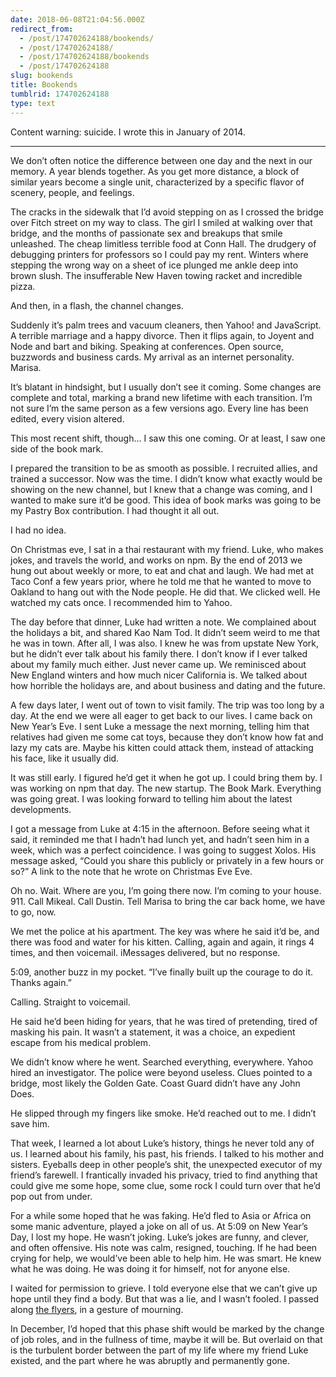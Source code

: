 ```yaml
---
date: 2018-06-08T21:04:56.000Z
redirect_from:
  - /post/174702624188/bookends/
  - /post/174702624188/
  - /post/174702624188/bookends
  - /post/174702624188
slug: bookends
title: Bookends
tumblrid: 174702624188
type: text
---
```

<p>Content warning: suicide.  I wrote this in January of 2014.</p>

<hr><p>We don&rsquo;t often notice the difference between one day and the next in our memory.  A year blends together.  As you get more distance, a block of similar years become a single unit, characterized by a specific flavor of scenery, people, and feelings.</p>

<p>The cracks in the sidewalk that I&rsquo;d avoid stepping on as I crossed the bridge over Fitch street on my way to class.  The girl I smiled at walking over that bridge, and the months of passionate sex and breakups that smile unleashed.  The cheap limitless terrible food at Conn Hall.  The drudgery of debugging printers for professors so I could pay my rent.  Winters where stepping the wrong way on a sheet of ice plunged me ankle deep into brown slush.  The insufferable New Haven towing racket and incredible pizza.</p>

<p>And then, in a flash, the channel changes.</p>

<p>Suddenly it&rsquo;s palm trees and vacuum cleaners, then Yahoo! and JavaScript.  A terrible marriage and a happy divorce.  Then it flips again, to Joyent and Node and bart and biking.  Speaking at conferences.  Open source, buzzwords and business cards.  My arrival as an internet personality.  Marisa.</p>

<p>It&rsquo;s blatant in hindsight, but I usually don&rsquo;t see it coming.  Some changes are complete and total, marking a brand new lifetime with each transition.  I&rsquo;m not sure I&rsquo;m the same person as a few versions ago.  Every line has been edited, every vision altered.</p>

<p>This most recent shift, though… I saw this one coming.  Or at least, I saw one side of the book mark.</p>

<p>I prepared the transition to be as smooth as possible.  I recruited allies, and trained a successor.  Now was the time.  I didn&rsquo;t know what exactly would be showing on the new channel, but I knew that a change was coming, and I wanted to make sure it&rsquo;d be good.  This idea of book marks was going to be my Pastry Box contribution.  I had thought it all out.</p>

<p>I had no idea.</p>

<p>On Christmas eve, I sat in a thai restaurant with my friend.  Luke, who makes jokes, and travels the world, and works on npm.  By the end of 2013 we hung out about weekly or more, to eat and chat and laugh.  We had met at Taco Conf a few years prior, where he told me that he wanted to move to Oakland to hang out with the Node people.  He did that.  We clicked well.  He watched my cats once.  I recommended him to Yahoo.</p>

<p>The day before that dinner, Luke had written a note.  We complained about the holidays a bit, and shared Kao Nam Tod.  It didn&rsquo;t seem weird to me that he was in town.  After all, I was also.  I knew he was from upstate New York, but he didn&rsquo;t ever talk about his family there.  I don&rsquo;t know if I ever talked about my family much either.  Just never came up.  We reminisced about New England winters and how much nicer California is.  We talked about how horrible the holidays are, and about business and dating and the future.</p>

<p>A few days later, I went out of town to visit family.  The trip was too long by a day.  At the end we were all eager to get back to our lives.  I came back on New Year&rsquo;s Eve.  I sent Luke a message the next morning, telling him that relatives had given me some cat toys, because they don&rsquo;t know how fat and lazy my cats are.  Maybe his kitten could attack them, instead of attacking his face, like it usually did.</p>

<p>It was still early.  I figured he&rsquo;d get it when he got up.  I could bring them by.  I was working on npm that day.  The new startup.  The Book Mark.  Everything was going great.  I was looking forward to telling him about the latest developments.</p>

<p>I got a message from Luke at 4:15 in the afternoon.  Before seeing what it said, it reminded me that I hadn&rsquo;t had lunch yet, and hadn&rsquo;t seen him in a week, which was a perfect coincidence.  I was going to suggest Xolos.  His message asked, &ldquo;Could you share this publicly or privately in a few hours or so?&rdquo;  A link to the note that he wrote on Christmas Eve Eve.</p>

<p>Oh no.  Wait.  Where are you, I&rsquo;m going there now.  I&rsquo;m coming to your house.  911.  Call Mikeal.  Call Dustin.  Tell Marisa to bring the car back home, we have to go, now.</p>

<p>We met the police at his apartment.  The key was where he said it&rsquo;d be, and there was food and water for his kitten.  Calling, again and again, it rings 4 times, and then voicemail.  iMessages delivered, but no response.</p>

<p>5:09, another buzz in my pocket.  &ldquo;I&rsquo;ve finally built up the courage to do it.  Thanks again.&rdquo;</p>

<p>Calling.  Straight to voicemail.</p>

<p>He said he&rsquo;d been hiding for years, that he was tired of pretending, tired of masking his pain.  It wasn&rsquo;t a statement, it was a choice, an expedient escape from his medical problem.</p>

<p>We didn&rsquo;t know where he went.  Searched everything, everywhere.  Yahoo hired an investigator.  The police were beyond useless.  Clues pointed to a bridge, most likely the Golden Gate.  Coast Guard didn&rsquo;t have any John Does.</p>

<p>He slipped through my fingers like smoke.  He&rsquo;d reached out to me.  I didn&rsquo;t save him.</p>

<p>That week, I learned a lot about Luke&rsquo;s history, things he never told any of us.  I learned about his family, his past, his friends.  I talked to his mother and sisters.  Eyeballs deep in other people&rsquo;s shit, the unexpected executor of my friend&rsquo;s farewell.  I frantically invaded his privacy, tried to find anything that could give me some hope, some clue, some rock I could turn over that he&rsquo;d pop out from under.</p>

<p>For a while some hoped that he was faking.  He&rsquo;d fled to Asia or Africa on some manic adventure, played a joke on all of us.  At 5:09 on New Year&rsquo;s Day, I lost my hope.  He wasn&rsquo;t joking.  Luke&rsquo;s jokes are funny, and clever, and often offensive.  His note was calm, resigned, touching.  If he had been crying for help, we would&rsquo;ve been able to help him.  He was smart.  He knew what he was doing.  He was doing it for himself, not for anyone else.</p>

<p>I waited for permission to grieve.  I told everyone else that we can&rsquo;t give up hope until they find a body.  But that was a lie, and I wasn&rsquo;t fooled.  I passed along <a href="http://blog.izs.me/post/72990767417/a-member-of-our-community-is-missing-help-find">the flyers</a>, in a gesture of mourning.</p>

<p>In December, I&rsquo;d hoped that this phase shift would be marked by the change of job roles, and in the fullness of time, maybe it will be.  But overlaid on that is the turbulent border between the part of my life where my friend Luke existed, and the part where he was abruptly and permanently gone.</p>
